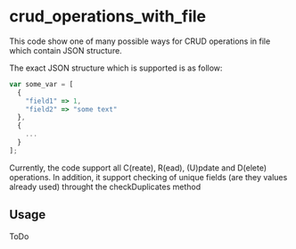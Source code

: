 # crud_operations_with_file

This code show one of many possible ways for CRUD operations in file which contain JSON structure. 

The exact JSON structure which is supported is as follow:
```javascript
var some_var = [
  {
    "field1" => 1,
    "field2" => "some text"
  },
  {
    ...
  }
];
```
Currently, the code support all C(reate), R(ead), (U)pdate and D(elete) operations. In addition, it support checking of unique fields (are they values already used) throught the checkDuplicates method

## Usage

ToDo
